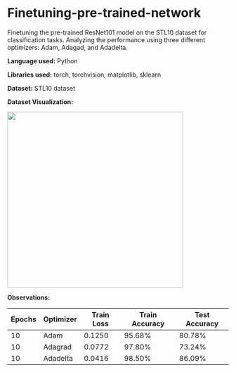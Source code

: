 # Finetuning-pre-trained-network
Finetuning the pre-trained ResNet101 model on the STL10 dataset for classification tasks. Analyzing the performance using three different optimizers: Adam, Adagad, and Adadelta.

**Language used:** Python

**Libraries used:** torch, torchvision, matplotlib, sklearn

**Dataset:** STL10 dataset

**Dataset Visualization:**

<img src=https://github.com/Manaswi-Vichare/Finetuning-pre-trained-network/assets/83514527/ec3fda24-bbbc-48fe-a704-3a95ef7e8795, width=400>

**Observations:**

| Epochs | Optimizer | Train Loss | Train Accuracy | Test Accuracy |
| -- | -- | -- | -- | -- |
| 10 | Adam | 0.1250 | 95.68% | 80.78% |
| 10 | Adagrad | 0.0772 | 97.80% | 73.24% |
| 10 | Adadelta | 0.0416 | 98.50% | 86.09% |
